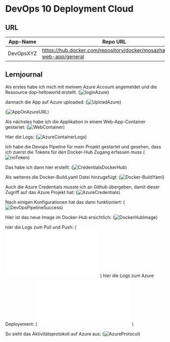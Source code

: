 # DevOps 10 Deployment Cloud

## URL

| App-Name | Repo URL | Docker Hub URL |
| -------- | ------- | ------- |
| DevOpsXYZ | https://hub.docker.com/repository/docker/mosazhaw/node-web-app/general | https://github.com/devopszhaw/DevOps-10-Deployment-Cloud |

## Lernjournal


Als erstes habe ich mich mit meinem Azure Account angemeldet und die Ressource dop-helloworld erstellt.
(![loginAzure](images/loginAzure.png))

dannach die App auf Azure uploaded: 
(![UploadAzure](images/UploadAzure.png))

(![AppOnAzureURL](images/AppOnAzureURL.png))


Als nächstes habe ich die Applikation in einem Web-App-Container gestartet: 
(![WebContainer](images/WebContainer.png))

Hier die Logs:
(![AzureContainerLogs](images/AzureContainerLogs.png))

Ich habe die Devops Pipeline für mein Projekt gestartet und gesehen, dass ich zuerst die Tokens für den Docker-Hub Zugang erfassen muss 
(![noToken](images/noToken.png))

Das habe ich dann hier erstellt: 
(![CredentialsDockerHub](images/CredentialsDockerHub.png))

Als weiteres die Docker-Build.yaml Datei hinzugefügt: 
(![Docker-BuildYaml](images/Docker-BuildYaml.png))

Auch die Azure Credentials musste ich an Github übergeben, damit dieser Zugriff auf das Azure Projekt hat: 
(![AzureCredentials](images/AzureCredentials.png))

Nach einigen Konfigurationen hat das dann funktioniert: 
(![DevOpsPipelineSuccess](images/DevOpsPipelineSuccess.png))

Hier ist das neue Image im Docker-Hub ersichtlich: 
(![DockerHubImage](images/DockerHubImage.png))

hier die Logs zum Pull und Push: (![AzureDeploymentLogs](AzureDeploymentLogs.txt))
hier die Logs zum Azure Deployement: (![LogsPipelinePullAndPush](LogsPipelinePullAndPush.txt))

So sieht das Aktivitätsprotokoll auf Azure aus: 
(![AzureProtocol](images/AzureProtocol.png))









